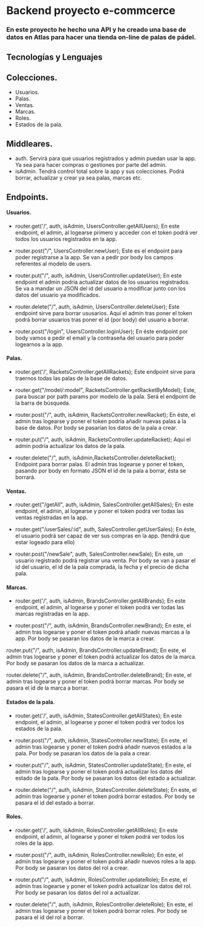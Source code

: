 # Backend proyecto e-commcerce

### En este proyecto he hecho una API y he creado una base de datos en Atlas para hacer una tienda on-line de palas de pádel.

## Tecnologías y Lenguajes


## Colecciones.

- Usuarios.
- Palas.
- Ventas.
- Marcas.
- Roles.
- Estados de la pala.

## Middleares.
- auth. Servirá para que usuarios registrados y admin puedan usar la app. Ya sea para hacer compras o gestiones por parte del admin.
- isAdmin. Tendrá control total sobre la app y sus colecciones. Podrá borrar, actualizar y crear ya sea palas, marcas etc.
## Endpoints.

#### Usuarios.

- router.get('/', auth, isAdmin, UsersController.getAllUsers);
En este endpoint, el admin,  al logearse primero y acceder con el token podrá ver todos los usuarios registrados en la app.

- router.post("/", UsersController.newUser);
Este es el endpoint para poder registrarse a la app. Se van a pedir por body los campos referentes al modelo de users.

- router.put("/", auth, isAdmin, UsersController.updateUser);
En este endpoint el admin podría actualizar datos de los usuarios registrados. Se va a mandar un JSON del id del usuario a modificar junto con los datos del usuario ya modificados.

- router.delete("/", auth, isAdmin, UsersController.deleteUser);
Este endpoint sirve para borrar ususarios. Aquí el admin tras poner el token podrá borrar usuarios tras poner el id (por body) del usuario a borrar.

- router.post("/login", UsersController.loginUser);
En éste endpoint por body vamos a pedir el email y la contraseña del usuario para poder logearnos a la app.

#### Palas.

- router.get('/', RacketsController.getAllRackets);
Este endpoint sirve para traernos todas las palas de la base de datos.

- router.get("/model/:model", RacketsController.getRacketByModel);
Este, para buscar por path params por modelo de la pala. Será el endpoint de la barra de búsqueda.

- router.post("/", auth, isAdmin, RacketsController.newRacket);
En éste, el admin tras logearse y poner el token podría añadir nuevas palas a la base de datos. Por body se pasarian los datos de la pala a crear.

- router.put("/", auth, isAdmin, RacketsController.updateRacket);
Aqui el admin podría actualizar los datos de la pala.

- router.delete("/", auth, isAdmin,RacketsController.deleteRacket);
Endpoint para borrar palas. El admin tras logearse y poner el token, pasando por body en formato JSON el id de la pala a borrar, ésta se borrará.


#### Ventas.

- router.get("/getAll", auth, isAdmin, SalesController.getAllSales);
En este endpoint, el admin, al logearse y poner el token podrá ver todas las ventas registradas en la app.

- router.get("/userSales/:id", auth, SalesController.getUserSales);
En éste, el usuario podrá ser capaz de ver sus compras en la app. (tendrá que estar logeado para ello)

- router.post("/newSale", auth,  SalesController.newSale);
En este, un usuario  registrado podrá registrar una venta. Por body se van a pasar el id del usuario, el id de la pala comprada, la fecha y el precio de dicha pala.


#### Marcas. 

- router.get('/', auth, isAdmin, BrandsController.getAllBrands);
En este endpoint, el admin, al logearse y poner el token podrá ver todas las marcas registradas en la app.

- router.post("/", auth, isAdmin, BrandsController.newBrand);
En este, el admin tras logearse y poner el token podrá añadir nuevas marcas a la app. Por body se pasaran los datos de la marca a crear.

router.put("/", auth, isAdmin, BrandsController.updateBrand);
En este, el admin tras logearse y poner el token podrá actualizar los datos de la marca. Por body se pasaran los datos de la marca a actualizar.

router.delete("/", auth, isAdmin, BrandsController.deleteBrand);
En este, el admin tras logearse y poner el token podrá borrar marcas. Por body se pasara el id de la marca a borrar.


#### Estados de la pala.

- router.get('/', auth, isAdmin, StatesController.getAllStates);
En este endpoint, el admin, al logearse y poner el token podrá ver todos los estados de la pala.

- router.post("/", auth, isAdmin, StatesController.newState);
En este, el admin tras logearse y poner el token podrá añadir nuevos estados a la pala. Por body se pasaran los datos de la pala a crear.

- router.put("/", auth, isAdmin, StatesController.updateState);
En este, el admin tras logearse y poner el token podrá actualizar los datos del estado de la pala. Por body se pasaran los datos del estado a actualizar.

- router.delete("/", auth, isAdmin, StatesController.deleteState);
En este, el admin tras logearse y poner el token podrá borrar estados. Por body se pasara el id del estado a borrar.


#### Roles.

- router.get('/', auth, isAdmin, RolesController.getAllRoles);
En este endpoint, el admin, al logearse y poner el token podrá ver todos los roles de la app.

- router.post("/", auth, isAdmin, RolesController.newRole);
En este, el admin tras logearse y poner el token podrá añadir nuevos roles a la app. Por body se pasaran los datos del rol a crear.

- router.put("/", auth, isAdmin, RolesController.updateRole);
En este, el admin tras logearse y poner el token podrá actualizar los datos del rol. Por body se pasaran los datos del rol a actualizar.

- router.delete("/", auth, isAdmin, RolesController.deleteRole);
En este, el admin tras logearse y poner el token podrá borrar roles. Por body se pasara el id del rol a borrar.